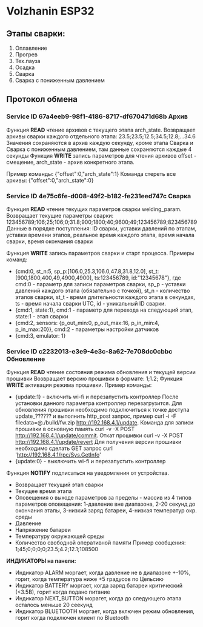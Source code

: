 # Volzhanin ESP32
## Этапы сварки: 
 1. Оплавление
 2. Прогрев
 3. Тех.пауза
 4. Осадка
 5. Сварка
 6. Сварка с пониженным давлением
## Протокол обмена

### Service ID 67a4eeb9-98f1-4186-8717-df670471d68b Архив
Функция **READ** чтение архивов с текущего этапа arch_state.
Возвращает архивы сварки каждого отдельного этапа: 23.5;23.5;12.5;34.5;12.8;...34.6
Значения сохраняются в архив каждую секунду, кроме этапа Сварка и Сварка с пониженным давлением, там данные сохраняются каждые 4 секунды
Функция **WRITE** запись параметров для чтения архивов offset - смещение, arch_state - архив конкретного этапа.

Пример команды: {"offset":0,"arch_state":1}
Команда стереть все архивы: {"offset":0,"arch_state":0}

### Service ID 4e75c6fe-d008-49f2-b182-fe231eed747c Сварка
Функция **READ** чтение текущих параметров сварки welding_param.
Возвращает текущие параметры сварки: 123456789;106;25;106;0;31.8;900;1800;40;9600;49;123456789;823456789
Данные в порядке поступления: ID сварки, уставки давлений по этапам, уставки времени этапов, реальное время каждого этапа, время начала сварки, время окончания сварки

Функция **WRITE** запись параметров сварки и старт процесса.
Примеры команд: 
 - {cmd:0, st_n:5, sp_p:[106.0,25.3,106.0,47.8,31.8,12.0], st_t:[900,1800,400,49,4900,4900], ts:123456789, id:"12345678"}, где cmd:0 - параметр для записи параметров сварки, sp_p - уставки давлений каждого этапа (обязательно с точкой), st_n - количество этапов сварки, st_t - время длительности каждого этапа в секундах, ts - время начала сварки UTC, id - уникальный ID сварки.
 - {cmd:1, state:1}, cmd:1 - параметр для перехода на следующий этап, state:1 - этап сварки
 - {cmd:2, sensors: {p_out_min:0, p_out_max:16, p_in_min:4, p_in_max:20}}, cmd:2 - параметры настройки датчиков
 - {cmd:3, emulator: 1}
### Service ID c2232013-e3e9-4e3c-8a62-7e708dc0cbbc Обновление
Функция **READ** чтение состояния режима обновления и текущей версии прошивки
Возвращает версию прошивки в формате: 1;1.2;
Функция **WRITE** активация режима прошивки.
Пример команды:
 - {update:1} - включить wi-fi и перезапустить контроллер
После установки данного параметра контроллер перезагрузится. Для обновления прошивки необходимо подключиться к точке доступа update_?????? и выполнить http_post запрос, пример curl -i -F filedata=@./build/fw.zip  http://192.168.4.1/update. Команда для записи прошивки в основную память curl -v -X POST http://192.168.4.1/update/commit. Откат прошивки curl -v -X POST http://192.168.4.1/update/revert Для получения версии прошивки необходимо сделать GET запрос curl 'http://192.168.4.1/rpc/Sys.GetInfo'
 - {update:0} - выключить wi-fi и перезапустить контроллер 

Функция **NOTIFY** подписаться на уведомления от устройства.
 - Возвращает текущий этап сварки
 - Текущее время этапа
 - Оповещения о выходе параметров за пределы - массив из 4 типов параметров оповещения: 1-давление вне диапазона, 2-20 секунд до окончания этапы, 3-низкий заряд батареи, 4-низкая температур окр. среды
 - Давление
 - Напряжение батареи 
 - Температуру окружающей среды
 - Количество свободной оперативной памяти 
Пример сообщения: 1;45;0;0;0;0;23.5;4.2;12.1;108500

**ИНДИКАТОРЫ на панели:**
 - Индикатор ALARM моргает, когда давление не в диапазоне +-10%, горит, когда температура ниже +5 градусов по Цельсию
 - Индикатор BATTERY моргает, когда заряд батареи критический (<3.5В), горит когда подано питание 
 - Индикатор NEXT_BUTTON морагет, когда до следующего этапа осталось меньше 20 сеекунд
 - Индикатор BLUETOOTH моргает, когда включен режим обновления, горит когда подключен клиент по Bluetooth